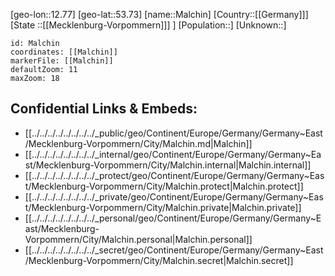 ﻿---
location: [53.73,12.77]
mapzoom: [7,12] 
mapmarker: city 
type: City
tags:
- geo/City


SpocWebEntityId: 32230
isDeleted: false
confidential: public

---
[geo-lon::12.77]
[geo-lat::53.73]
[name::Malchin]
[Country::[[Germany]]]
[State ::[[Mecklenburg-Vorpommern]]] ]
[Population::]
[Unknown::]


```leaflet
id: Malchin
coordinates: [[Malchin]]
markerFile: [[Malchin]]
defaultZoom: 11 
maxZoom: 18
```


## Confidential Links & Embeds: 
- [[../../../../../../../../_public/geo/Continent/Europe/Germany/Germany~East/Mecklenburg-Vorpommern/City/Malchin.md|Malchin]] 
- [[../../../../../../../../_internal/geo/Continent/Europe/Germany/Germany~East/Mecklenburg-Vorpommern/City/Malchin.internal|Malchin.internal]] 
- [[../../../../../../../../_protect/geo/Continent/Europe/Germany/Germany~East/Mecklenburg-Vorpommern/City/Malchin.protect|Malchin.protect]] 
- [[../../../../../../../../_private/geo/Continent/Europe/Germany/Germany~East/Mecklenburg-Vorpommern/City/Malchin.private|Malchin.private]] 
- [[../../../../../../../../_personal/geo/Continent/Europe/Germany/Germany~East/Mecklenburg-Vorpommern/City/Malchin.personal|Malchin.personal]] 
- [[../../../../../../../../_secret/geo/Continent/Europe/Germany/Germany~East/Mecklenburg-Vorpommern/City/Malchin.secret|Malchin.secret]] 
